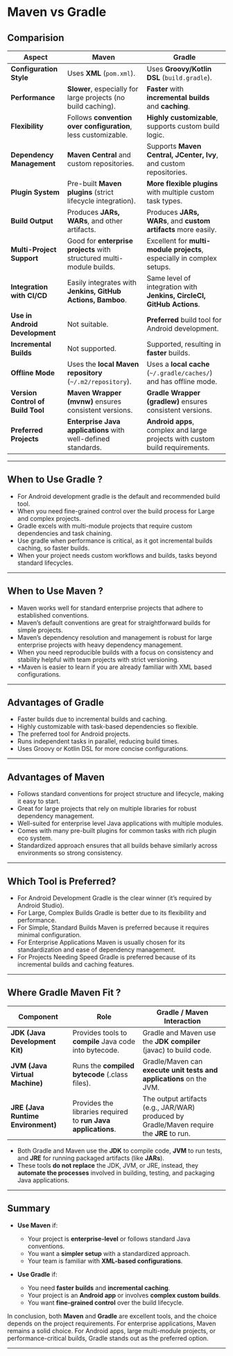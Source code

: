 # **Maven vs Gradle**

## **Comparision**

| **Aspect**                      | **Maven**                                | **Gradle**                                |
|----------------------------------|------------------------------------------|------------------------------------------|
| **Configuration Style**          | Uses **XML** (`pom.xml`).                | Uses **Groovy/Kotlin DSL** (`build.gradle`). |
| **Performance**                  | **Slower**, especially for large projects (no build caching). | **Faster** with **incremental builds** and **caching**. |
| **Flexibility**                  | Follows **convention over configuration**, less customizable. | **Highly customizable**, supports custom build logic. |
| **Dependency Management**        | **Maven Central** and custom repositories. | Supports **Maven Central, JCenter, Ivy**, and custom repositories. |
| **Plugin System**                | Pre-built **Maven plugins** (strict lifecycle integration). | **More flexible plugins** with multiple custom task types. |
| **Build Output**                 | Produces **JARs, WARs**, and other artifacts. | Produces **JARs, WARs**, and **custom artifacts** more easily. |
| **Multi-Project Support**        | Good for **enterprise projects** with structured multi-module builds. | Excellent for **multi-module projects**, especially in complex setups. |
| **Integration with CI/CD**       | Easily integrates with **Jenkins, GitHub Actions, Bamboo**. | Same level of integration with **Jenkins, CircleCI, GitHub Actions**. |
| **Use in Android Development**   | Not suitable.                           | **Preferred** build tool for Android development. |
| **Incremental Builds**           | Not supported.                          | Supported, resulting in **faster** builds. |
| **Offline Mode**                 | Uses the **local Maven repository** (`~/.m2/repository`). | Uses a **local cache** (`~/.gradle/caches/`) and has offline mode. |
| **Version Control of Build Tool**| **Maven Wrapper (mvnw)** ensures consistent versions. | **Gradle Wrapper (gradlew)** ensures consistent versions. |
| **Preferred Projects**           | **Enterprise Java applications** with well-defined standards. | **Android apps**, complex and large projects with custom build requirements. |

---

## **When to Use Gradle ?**

- For Android development gradle is the default and recommended build tool.
- When you need fine-grained control over the build process for Large and complex projects.
- Gradle excels with multi-module projects that require custom dependencies and task chaining.
- Use gradle when performance is critical, as it got incremental builds caching, so faster builds.
- When your project needs custom workflows and builds, tasks beyond standard lifecycles.

---

## **When to Use Maven ?**

- Maven works well for standard enterprise projects that adhere to established conventions.
- Maven’s default conventions are great for straightforward builds for simple projects.
- Maven’s dependency resolution and management is robust for large enterprise projects with heavy dependency management.
- When you need reproducible builds with a focus on consistency and stability helpful with team projects with strict versioning.
- *Maven is easier to learn if you are already familiar with XML based configurations.

---

## **Advantages of Gradle**

- Faster builds due to incremental builds and caching.
- Highly customizable with task-based dependencies so flexible.
- The preferred tool for Android projects.
- Runs independent tasks in parallel, reducing build times.
- Uses Groovy or Kotlin DSL for more concise configurations.

---

## **Advantages of Maven**

- Follows standard conventions for project structure and lifecycle, making it easy to start.
- Great for large projects that rely on multiple libraries for robust dependency management.
- Well-suited for enterprise level Java applications with multiple modules.
- Comes with many pre-built plugins for common tasks with rich plugin eco system.
- Standardized approach ensures that all builds behave similarly across environments so strong consistency.

---

## **Which Tool is Preferred?**

- For Android Development Gradle is the clear winner (it’s required by Android Studio).
- For Large, Complex Builds Gradle is better due to its flexibility and performance.
- For Simple, Standard Builds Maven is preferred because it requires minimal configuration.
- For Enterprise Applications Maven is usually chosen for its standardization and ease of dependency management.
- For Projects Needing Speed Gradle is preferred because of its incremental builds and caching features.

---

## **Where Gradle Maven Fit ?**

| **Component**       | **Role**                                             | **Gradle / Maven Interaction**             |
|---------------------|------------------------------------------------------|--------------------------------------------|
| **JDK (Java Development Kit)** | Provides tools to **compile** Java code into bytecode. | Gradle and Maven use the **JDK compiler** (javac) to build code. |
| **JVM (Java Virtual Machine)** | Runs the **compiled bytecode** (.class files). | Gradle/Maven can **execute unit tests and applications** on the JVM. |
| **JRE (Java Runtime Environment)** | Provides the libraries required to **run Java applications**. | The output artifacts (e.g., JAR/WAR) produced by Gradle/Maven require the **JRE** to run. |

- Both Gradle and Maven use the **JDK** to compile code, **JVM** to run tests, and **JRE** for running packaged artifacts (like **JARs**).
- These tools **do not replace** the JDK, JVM, or JRE, instead, they **automate the processes** involved in building, testing, and packaging Java applications.

---

## **Summary**

- **Use Maven** if:
    - Your project is **enterprise-level** or follows standard Java conventions.
    - You want a **simpler setup** with a standardized approach.
    - Your team is familiar with **XML-based configurations**.

- **Use Gradle** if:

    - You need **faster builds** and **incremental caching**.
    - Your project is an **Android app** or involves **complex custom builds**.
    - You want **fine-grained control** over the build lifecycle.

In conclusion, both **Maven** and **Gradle** are excellent tools, and the choice depends on the project requirements. For enterprise applications, Maven remains a solid choice. For Android apps, large multi-module projects, or performance-critical builds, Gradle stands out as the preferred option.

---